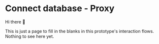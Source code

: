 
# Connect database - Proxy

Hi there 👋

This is just a page to fill in the blanks in this prototype's interaction flows. Nothing to see here yet.